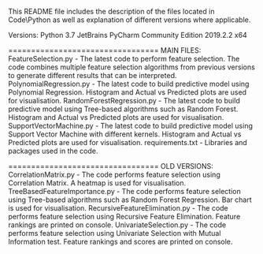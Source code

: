 This README file includes the description of the files located in Code\Python
as well as explanation of different versions where applicable.

Versions:
Python 3.7
JetBrains PyCharm Community Edition 2019.2.2 x64

=================================
MAIN FILES:
FeatureSelection.py - The latest code to perform feature selection. The code combines multiple feature selection algorithms from previous versions to generate different results that can be interpreted.
PolynomialRegression.py - The latest code to build predictive model using Polynomial Regression. Histogram and Actual vs Predicted plots are used for visualisation.
RandomForestRegression.py - The latest code to build predictive model using Tree-based algorithms such as Random Forest. Histogram and Actual vs Predicted plots are used for visualisation.
SupportVectorMachine.py - The latest code to build predictive model using Support Vector Machine with different kernels. Histogram and Actual vs Predicted plots are used for visualisation.
requirements.txt - Libraries and packages used in the code.

=================================
OLD VERSIONS:
CorrelationMatrix.py - The code performs feature selection using Correlation Matrix. A heatmap is used for visualisation.
TreeBasedFeatureImportance.py - The code performs feature selection using Tree-based algorithms such as Random Forest Regression. Bar chart is used for visualisation.
RecursiveFeatureElimination.py - The code performs feature selection using Recursive Feature Elimination. Feature rankings are printed on console.
UnivariateSelection.py - The code performs feature selection using Univariate Selection with Mutual Information test. Feature rankings and scores are printed on console.
